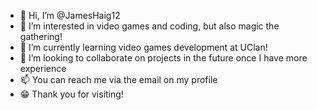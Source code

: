 - 👋 Hi, I’m @JamesHaig12
- 👀 I’m interested in video games and coding, but also magic the gathering!
- 🌱 I’m currently learning video games development at UClan!
- 💞️ I’m looking to collaborate on projects in the future once I have more experience
- 📫 You can reach me via the email on my profile
- 😁 Thank you for visiting!

<!---
JamesHaig12/JamesHaig12 is a ✨ special ✨ repository because its `README.md` (this file) appears on your GitHub profile.
You can click the Preview link to take a look at your changes.
--->
